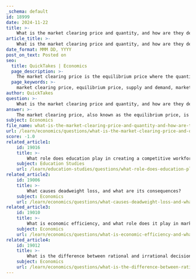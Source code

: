 ```yaml
---
_schema: default
id: 18999
date: 2024-11-22
title: >-
    What is the market clearing price and quantity, and how are they determined?
article_title: >-
    What is the market clearing price and quantity, and how are they determined?
date_format: MMM DD, YYYY
post_on_text: Posted on
seo:
  title: QuickTakes | Economics
  page_description: >-
    The market clearing price is the equilibrium price where the quantity supplied equals the quantity demanded, determined by the intersection of supply and demand curves, essential for achieving market balance.
  page_keywords: >-
    market clearing price, equilibrium price, supply and demand, market equilibrium, excess supply, excess demand, intersection curves, resource allocation, market dynamics, price influences, economic conditions
author: QuickTakes
question: >-
    What is the market clearing price and quantity, and how are they determined?
answer: >-
    The market clearing price, also known as the equilibrium price, is the price at which the quantity of a good or service supplied equals the quantity demanded. This price is crucial for achieving market equilibrium, where there is no excess supply (surplus) or excess demand (shortage). \n\n### Determination of Market Clearing Price and Quantity\n\n1. **Intersection of Supply and Demand Curves**: The market clearing price is determined by the intersection of the supply and demand curves in a given market. At this point, the price reflects the balance between what consumers are willing to pay and what producers are willing to accept.\n\n2. **Equilibrium Analysis**: At the market clearing price, the interests of buyers and sellers align, facilitating efficient resource allocation. This means that all goods produced are sold, and there is no incentive for price changes, as the market is in a state of equilibrium.\n\n3. **Market Dynamics**: If the price is set below the market clearing price, demand will exceed supply, leading to a shortage. Conversely, if the price is above the market clearing price, supply will exceed demand, resulting in a surplus. These dynamics push the market toward the equilibrium price.\n\n4. **Factors Influencing Price and Quantity**: Various factors can influence the market clearing price, including changes in consumer preferences, production costs, and external economic conditions. For example, in land markets, location and zoning regulations can affect the equilibrium price.\n\nIn summary, the market clearing price is the point where the quantity demanded equals the quantity supplied, ensuring that the market is balanced without surpluses or shortages. This equilibrium is essential for efficient market functioning and resource allocation.
subject: Economics
file_name: what-is-the-market-clearing-price-and-quantity-and-how-are-they-determined.md
url: /learn/economics/questions/what-is-the-market-clearing-price-and-quantity-and-how-are-they-determined
score: -1.0
related_article1:
    id: 19016
    title: >-
        What role does education play in creating a competitive workforce?
    subject: Education Studies
    url: /learn/education-studies/questions/what-role-does-education-play-in-creating-a-competitive-workforce
related_article2:
    id: 19006
    title: >-
        What causes deadweight loss, and what are its consequences?
    subject: Economics
    url: /learn/economics/questions/what-causes-deadweight-loss-and-what-are-its-consequences
related_article3:
    id: 19010
    title: >-
        What is economic efficiency, and what role does it play in market behavior?
    subject: Economics
    url: /learn/economics/questions/what-is-economic-efficiency-and-what-role-does-it-play-in-market-behavior
related_article4:
    id: 19012
    title: >-
        What is the difference between rational and irrational decision-making in markets?
    subject: Economics
    url: /learn/economics/questions/what-is-the-difference-between-rational-and-irrational-decisionmaking-in-markets
---
```


&nbsp;